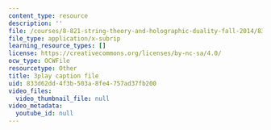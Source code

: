 ```yaml
---
content_type: resource
description: ''
file: /courses/8-821-string-theory-and-holographic-duality-fall-2014/833d62dd4f3b503a8fe4757ad37fb200_owhNn20aZo8.vtt
file_type: application/x-subrip
learning_resource_types: []
license: https://creativecommons.org/licenses/by-nc-sa/4.0/
ocw_type: OCWFile
resourcetype: Other
title: 3play caption file
uid: 833d62dd-4f3b-503a-8fe4-757ad37fb200
video_files:
  video_thumbnail_file: null
video_metadata:
  youtube_id: null
---
```

